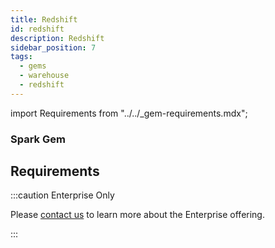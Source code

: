 ```yaml
---
title: Redshift
id: redshift
description: Redshift
sidebar_position: 7
tags:
  - gems
  - warehouse
  - redshift
---
```


import Requirements from "../../\_gem-requirements.mdx";

<h3><span class="badge">Spark Gem</span></h3>

## Requirements

<Requirements packagename="ProphecyWarehousePython"
  packageversion="0.0.1"
  scalalib=""
  pythonlib=""
  packageversion122="Not Supported"
  packageversion143="Not Supported"
  packageversion154="Not Supported"
/>

:::caution Enterprise Only

Please [contact us](https://www.prophecy.io/request-a-demo) to learn more about the Enterprise offering.

:::
